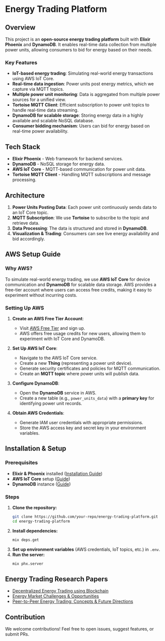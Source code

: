 # Energy Trading Platform

## Overview
This project is an **open-source energy trading platform** built with **Elixir Phoenix** and **DynamoDB**. It enables real-time data collection from multiple power units, allowing consumers to bid for energy based on their needs.

### Key Features
- **IoT-based energy trading**: Simulating real-world energy transactions using AWS IoT Core.
- **Real-time data ingestion**: Power units post energy metrics, which we capture via MQTT topics.
- **Multiple power unit monitoring**: Data is aggregated from multiple power sources for a unified view.
- **Tortoise MQTT Client**: Efficient subscription to power unit topics to handle real-time data streaming.
- **DynamoDB for scalable storage**: Storing energy data in a highly available and scalable NoSQL database.
- **Consumer bidding mechanism**: Users can bid for energy based on real-time power availability.

## Tech Stack
- **Elixir Phoenix** - Web framework for backend services.
- **DynamoDB** - NoSQL storage for energy data.
- **AWS IoT Core** - MQTT-based communication for power unit data.
- **Tortoise MQTT Client** - Handling MQTT subscriptions and message processing.

## Architecture
1. **Power Units Posting Data**: Each power unit continuously sends data to an IoT Core topic.
2. **MQTT Subscription**: We use **Tortoise** to subscribe to the topic and retrieve data.
3. **Data Processing**: The data is structured and stored in **DynamoDB**.
4. **Visualization & Trading**: Consumers can see live energy availability and bid accordingly.

## AWS Setup Guide
### Why AWS?
To simulate real-world energy trading, we use **AWS IoT Core** for device communication and **DynamoDB** for scalable data storage. AWS provides a free-tier account where users can access free credits, making it easy to experiment without incurring costs.

### Setting Up AWS
1. **Create an AWS Free Tier Account**:
   - Visit [AWS Free Tier](https://aws.amazon.com/free/) and sign up.
   - AWS offers free usage credits for new users, allowing them to experiment with IoT Core and DynamoDB.

2. **Set Up AWS IoT Core**:
   - Navigate to the AWS IoT Core service.
   - Create a new **Thing** (representing a power unit device).
   - Generate security certificates and policies for MQTT communication.
   - Create an **MQTT topic** where power units will publish data.

3. **Configure DynamoDB**:
   - Open the **DynamoDB** service in AWS.
   - Create a new table (e.g., `power_units_data`) with a **primary key** for identifying power unit records.

4. **Obtain AWS Credentials**:
   - Generate IAM user credentials with appropriate permissions.
   - Store the AWS access key and secret key in your environment variables.

## Installation & Setup
### Prerequisites
- **Elixir & Phoenix** installed ([Installation Guide](https://hexdocs.pm/phoenix/installation.html))
- **AWS IoT Core** setup ([Guide](https://docs.aws.amazon.com/iot/latest/developerguide/iot-security-identity.html))
- **DynamoDB** instance ([Guide](https://docs.aws.amazon.com/amazondynamodb/latest/developerguide/Introduction.html))

### Steps
1. **Clone the repository:**
   ```sh
   git clone https://github.com/your-repo/energy-trading-platform.git
   cd energy-trading-platform
   ```
2. **Install dependencies:**
   ```sh
   mix deps.get
   ```
3. **Set up environment variables** (AWS credentials, IoT topics, etc.) in `.env`.
4. **Run the server:**
   ```sh
   mix phx.server
   ```

## Energy Trading Research Papers
- [Decentralized Energy Trading using Blockchain](https://www.sciencedirect.com/science/article/pii/S1364032121006120)
- [Energy Market Challenges & Opportunities](https://ieeexplore.ieee.org/document/9175775)
- [Peer-to-Peer Energy Trading: Concepts & Future Directions](https://arxiv.org/abs/1906.08417)

## Contribution
We welcome contributions! Feel free to open issues, suggest features, or submit PRs.
